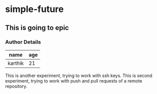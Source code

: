 # simple-future
## This is going to epic
### Author Details
| name | age |
| --- | --- |
| karthik | 21 |

This is another experiment, trying to work with ssh keys.
This is second experiment, trying to work with push and pull requests of a remote repository.
